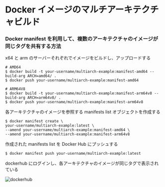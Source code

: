 # Docker イメージのマルチアーキテクチャビルド

### Docker manifest を利用して、複数のアーキテクチャのイメージが同じタグを共有する方法

x64 と arm のサーバーそれぞれでイメージをビルドし、アップロードする

```
# AMD64
$ docker build -t your-username/multiarch-example:manifest-amd64 --build-arg ARCH=amd64/ .
$ docker push your-username/multiarch-example:manifest-amd64

# ARM64V8
$ docker build -t your-username/multiarch-example:manifest-arm64v8 --build-arg ARCH=arm64v8/ .
$ docker push your-username/multiarch-example:manifest-arm64v8
```

各アーキテクチャのイメージを参照する manifests list オブジェクトを作成する

```
$ docker manifest create \
your-username/multiarch-example:latest \
--amend your-username/multiarch-example:manifest-amd64 \
--amend your-username/multiarch-example:manifest-arm64v8
```

作成された manifests list を Docker Hub にプッシュする

```
$ docker manifest push your-username/multiarch-example:latest
```

dockerhub にログインし、各アーキテクチャのイメージが同じタグで表示されている

![dockerhub](../res/dockerhub.png)

